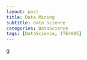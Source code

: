 ```yaml
---
layout: post
title: Data Mining
subtitle: data science
categories: DataScience
tags: [DataScience, ITE4005]
---
```

g


















